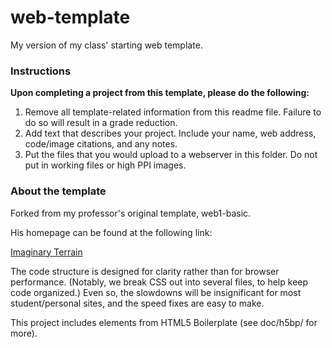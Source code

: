 # web-template

My version of my class' starting web template.

### Instructions

**Upon completing a project from this template, please do the following:**

1. Remove all template-related information from this readme file. Failure to do so will result in a grade reduction.
2. Add text that describes your project. Include your name, web address, code/image citations, and any notes.
3. Put the files that you would upload to a webserver in this folder. Do not put in working files or high PPI images.


### About the template

Forked from my professor's original template, web1-basic.

His homepage can be found at the following link:

[Imaginary Terrain](http://imaginaryterrain.com)

The code structure is designed for clarity rather than for browser performance. (Notably, we break CSS out into several files, to help keep code organized.) Even so, the slowdowns will be insignificant for most student/personal sites, and the speed fixes are easy to make.

This project includes elements from HTML5 Boilerplate (see doc/h5bp/ for more).

